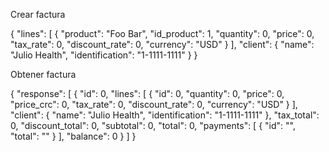 

Crear factura

{
    "lines": [
        {
            "product": "Foo Bar",
            "id_product": 1,
            "quantity": 0,
            "price": 0,
            "tax_rate": 0,
            "discount_rate": 0,
            "currency": "USD"
        }
    ],
    "client": {
        "name": "Julio Health",
        "identification": "1-1111-1111"
    }
}




Obtener factura

{
    "response": [
        {
            "id": 0,
            "lines": [
                {
                    "id": 0,
                    "quantity": 0,
                    "price": 0,
                    "price_crc": 0,
                    "tax_rate": 0,
                    "discount_rate": 0,
                    "currency": "USD"
                }
            ],
            "client": {
                "name": "Julio Health",
                "identification": "1-1111-1111"
            },
            "tax_total": 0,
            "discount_total": 0,
            "subtotal": 0,
            "total": 0,
            "payments": [
                {
                    "id": "",
                    "total": ""
                }
            ],
            "balance": 0
        }
    ]
} 


